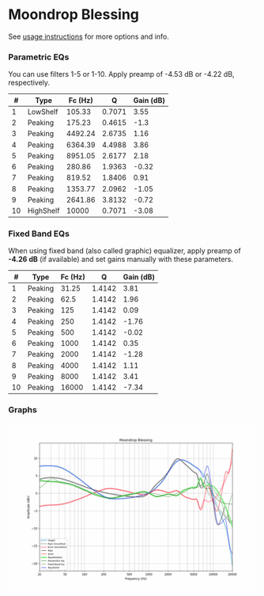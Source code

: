 # Moondrop Blessing
See [usage instructions](https://github.com/jaakkopasanen/AutoEq#usage) for more options and info.

### Parametric EQs
You can use filters 1-5 or 1-10. Apply preamp of -4.53 dB or -4.22 dB, respectively.

|   # | Type      |   Fc (Hz) |      Q |   Gain (dB) |
|-----|-----------|-----------|--------|-------------|
|   1 | LowShelf  |    105.33 | 0.7071 |        3.55 |
|   2 | Peaking   |    175.23 | 0.4615 |       -1.3  |
|   3 | Peaking   |   4492.24 | 2.6735 |        1.16 |
|   4 | Peaking   |   6364.39 | 4.4988 |        3.86 |
|   5 | Peaking   |   8951.05 | 2.6177 |        2.18 |
|   6 | Peaking   |    280.86 | 1.9363 |       -0.32 |
|   7 | Peaking   |    819.52 | 1.8406 |        0.91 |
|   8 | Peaking   |   1353.77 | 2.0962 |       -1.05 |
|   9 | Peaking   |   2641.86 | 3.8132 |       -0.72 |
|  10 | HighShelf |  10000    | 0.7071 |       -3.08 |

### Fixed Band EQs
When using fixed band (also called graphic) equalizer, apply preamp of **-4.26 dB** (if available) and set gains manually with these parameters.

|   # | Type    |   Fc (Hz) |      Q |   Gain (dB) |
|-----|---------|-----------|--------|-------------|
|   1 | Peaking |     31.25 | 1.4142 |        3.81 |
|   2 | Peaking |     62.5  | 1.4142 |        1.96 |
|   3 | Peaking |    125    | 1.4142 |        0.09 |
|   4 | Peaking |    250    | 1.4142 |       -1.76 |
|   5 | Peaking |    500    | 1.4142 |       -0.02 |
|   6 | Peaking |   1000    | 1.4142 |        0.35 |
|   7 | Peaking |   2000    | 1.4142 |       -1.28 |
|   8 | Peaking |   4000    | 1.4142 |        1.11 |
|   9 | Peaking |   8000    | 1.4142 |        3.41 |
|  10 | Peaking |  16000    | 1.4142 |       -7.34 |

### Graphs
![](./Moondrop%20Blessing.png)
